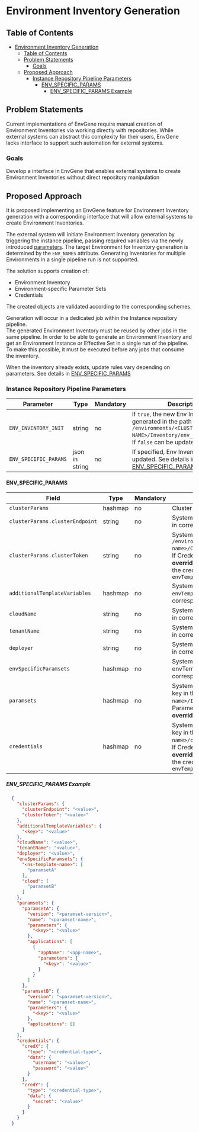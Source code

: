 # Environment Inventory Generation

## Table of Contents

- [Environment Inventory Generation](#environment-inventory-generation)
  - [Table of Contents](#table-of-contents)
  - [Problem Statements](#problem-statements)
    - [Goals](#goals)
  - [Proposed Approach](#proposed-approach)
    - [Instance Repository Pipeline Parameters](#instance-repository-pipeline-parameters)
      - [ENV\_SPECIFIC\_PARAMS](#env_specific_params)
        - [ENV\_SPECIFIC\_PARAMS Example](#env_specific_params-example)

## Problem Statements

Current implementations of EnvGene require manual creation of Environment Inventories via working directly with repositories. While external systems can abstract this complexity for their users, EnvGene lacks interface to support such automation for external systems.

### Goals

Develop a interface in EnvGene that enables external systems to create Environment Inventories without direct repository manipulation

## Proposed Approach

It is proposed implementing an EnvGene feature for Environment Inventory generation with a corresponding interface that will allow external systems to create Environment Inventories.

The external system will initiate Environment Inventory generation by triggering the instance pipeline, passing required variables via the newly introduced [parameters](#instance-repository-pipeline-parameters). The target Environment for Inventory generation is determined by the `ENV_NAMES` attribute. Generating Inventories for multiple Environments in a single pipeline run is not supported.

The solution supports creation of:

- Environment Inventory
- Environment-specific Parameter Sets
- Credentials

The created objects are validated according to the corresponding schemes.

Generation will occur in a dedicated job within the Instance repository pipeline.  
The generated Environment Inventory must be reused by other jobs in the same pipeline. In order to be able to generate an Environment Inventory and get an Environment Instance or Effective Set in a single run of the pipeline. To make this possible, it must be executed before any jobs that consume the inventory.

When the inventory already exists, update rules vary depending on parameters. See details in [ENV_SPECIFIC_PARAMS](#env_specific_params)

### Instance Repository Pipeline Parameters

| Parameter | Type | Mandatory | Description | Example |
|-----------|-------------|------|---------|----------|
| `ENV_INVENTORY_INIT` | string | no | If `true`, the new Env Inventory will be generated in the path `/environments/<CLUSTER-NAME>/<ENV-NAME>/Inventory/env_definition.yml`. If `false` can be updated only | `true` OR `false` |
| `ENV_SPECIFIC_PARAMS` | json in string | no | If specified, Env Inventory is updated. See details in [ENV_SPECIFIC_PARAMS](#env_specific_params) | See [example below](#env_specific_params-example) |

#### ENV_SPECIFIC_PARAMS

| Field | Type | Mandatory | Description | Example |
|-------|-------------|------|---------|----------|
| `clusterParams` | hashmap | no | Cluster connection parameters | None |
| `clusterParams.clusterEndpoint` | string | no | System **overrides** the value of `inventory.clusterUrl` in corresponding Env Inventory | `https://api.cluster.example.com:6443` |
| `clusterParams.clusterToken` | string | no | System **adds** Credential in the `/environments/<cluster-name>/<env-name>/Credentials/inventory_generation_creds.yml`. If Credential already exists, the value will **not be overridden**. System also creates an association with the credential file in corresponding Env Inventory via `envTemplate.sharedMasterCredentialFiles` | None |
| `additionalTemplateVariables` | hashmap | no | System **merges** the value into `envTemplate.additionalTemplateVariables` in corresponding Env Inventory | `{"keyA": "valueA", "keyB": "valueB"}` |
| `cloudName` | string | no | System **overrides** the value of `inventory.cloudName` in corresponding Env Inventory | `cloud01` |
| `tenantName` | string | no | System **overrides** the value of `inventory.tenantName` in corresponding Env Inventory | `Application` |
| `deployer` | string | no | System **overrides** the value of `inventory.deployer` in corresponding Env Inventory | `abstract-CMDB-1` |
| `envSpecificParamsets` | hashmap | no | System **merges** the value into envTemplate.envSpecificParamsets in corresponding Env Inventory | See [example](#env_specific_params-example) |
| `paramsets` | hashmap | no | System creates Parameter Set file for each first level key in the path `environments/<cluster-name>/<env-name>/Inventory/parameters/KEY-NAME.yml`. If Parameter Set already exists, the value will be **overridden** | See [example](#env_specific_params-example) |
| `credentials` | hashmap | no | System **adds** Credential object for each first level key in the `/environments/<cluster-name>/<env-name>/credentials/inventory_generation_creds.yml`. If Credential already exists, the value will be **overridden**. System also creates an association with the credential file in corresponding Env Inventory via `envTemplate.sharedMasterCredentialFiles` | See [example](#env_specific_params-example) |

##### ENV_SPECIFIC_PARAMS Example

```json
  {
    "clusterParams": {
      "clusterEndpoint": "<value>",
      "clusterToken": "<value>"
    },
    "additionalTemplateVariables": {
      "<key>": "<value>"
    },
    "cloudName": "<value>",
    "tenantName": "<value>",
    "deployer": "<value>",
    "envSpecificParamsets": {
      "<ns-template-name>": [
        "paramsetA"
      ],
      "cloud": [
        "paramsetB"
      ]
    },
    "paramsets": {
      "paramsetA": {
        "version": "<paramset-version>",
        "name": "<paramset-name>",
        "parameters": {
          "<key>": "<value>"
        },
        "applications": [
          {
            "appName": "<app-name>",
            "parameters": {
              "<key>": "<value>"
            }
          }
        ]
      },
      "paramsetB": {
        "version": "<paramset-version>",
        "name": "<paramset-name>",
        "parameters": {
          "<key>": "<value>"
        },
        "applications": []
      }
    },
    "credentials": {
      "credX": {
        "type": "<credential-type>",
        "data": {
          "username": "<value>",
          "password": "<value>"
        }
      },
      "credY": {
        "type": "<credential-type>",
        "data": {
          "secret": "<value>"
        }
      }
    }
  }
```
